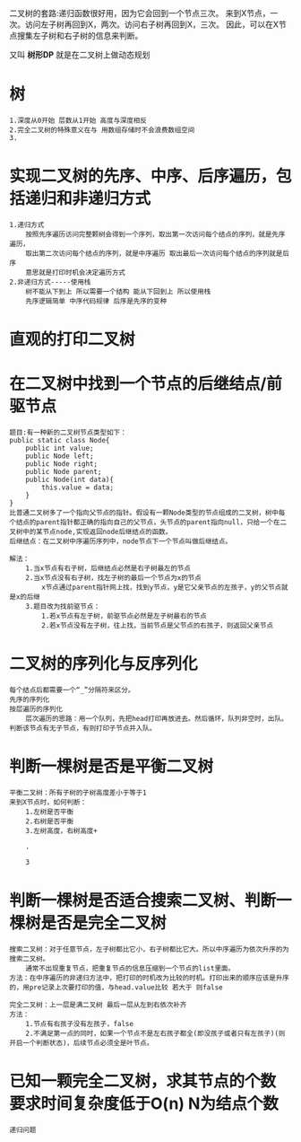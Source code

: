 二叉树的套路:递归函数很好用，因为它会回到一个节点三次。
来到X节点，一次。访问左子树再回到X，两次。访问右子树再回到X，三次。
因此，可以在X节点搜集左子树和右子树的信息来判断。

又叫 **树形DP** 就是在二叉树上做动态规划

# 树
    1.深度从0开始 层数从1开始 高度与深度相反
    2.完全二叉树的特殊意义在与 用数组存储时不会浪费数组空间
    3.

# 实现二叉树的先序、中序、后序遍历，包括递归和非递归方式
    1.递归方式
        按照先序遍历访问完整颗树会得到一个序列，取出第一次访问每个结点的序列，就是先序遍历，
        取出第二次访问每个结点的序列，就是中序遍历 取出最后一次访问每个结点的序列就是后序
        意思就是打印时机会决定遍历方式
    2.非递归方式-----使用栈
        树不能从下到上 所以需要一个结构 能从下回到上 所以使用栈 
        先序逻辑简单 中序代码规律 后序是先序的变种

# 直观的打印二叉树


# 在二叉树中找到一个节点的后继结点/前驱节点
    题目:有一种新的二叉树节点类型如下：
    public static class Node{
        public int value;
        public Node left;
        public Node right;
        public Node parent;
        public Node(int data){
            this.value = data;
        }
    }
    比普通二叉树多了一个指向父节点的指针。假设有一颗Node类型的节点组成的二叉树，树中每个结点的parent指针都正确的指向自己的父节点，头节点的parent指向null，只给一个在二叉树中的某节点node,实现返回node后继结点的函数。
    后继结点：在二叉树中序遍历序列中，node节点下一个节点叫做后继结点。

    解法：
        1.当x节点有右子树，后继结点必然是右子树最左的节点
        2.当x节点没有右子树，找左子树的最后一个节点为x的节点
            x节点通过parent指针网上找，找到y节点，y是它父亲节点的左孩子，y的父节点就是x的后继
        3.题目改为找前驱节点：
            1.若x节点有左子树，前驱节点必然是左子树最右的节点
            2.若x节点没有左子树，往上找，当前节点是父节点的右孩子，则返回父亲节点

# 二叉树的序列化与反序列化
    每个结点后都需要一个“_”分隔符来区分。
    先序的序列化
    按层遍历的序列化 
        层次遍历的思路：用一个队列，先把head打印再放进去。然后循环，队列非空时，出队。判断该节点有无子节点，有则打印子节点并入队。

# 判断一棵树是否是平衡二叉树
    平衡二叉树：所有子树的子树高度差小于等于1
    来到X节点时，如何判断：
        1.左树是否平衡
        2.右树是否平衡
        3.左树高度，右树高度+

        .

        3

# 判断一棵树是否适合搜索二叉树、判断一棵树是否是完全二叉树
    搜索二叉树：对于任意节点，左子树都比它小，右子树都比它大。所以中序遍历为依次升序的为搜索二叉树。
        通常不出现重复节点，把重复节点的信息压缩到一个节点的list里面。
    方法：在中序遍历的非递归方法中，把打印的时机改为比较的时机。打印出来的顺序应该是升序的，用pre记录上次要打印的值，与head.value比较 若大于 则false

    完全二叉树：上一层是满二叉树 最后一层从左到右依次补齐
    方法：
        1.节点有右孩子没有左孩子，false
        2.不满足第一点的同时，如果一个节点不是左右孩子都全(即没孩子或者只有左孩子)(则开启一个判断状态)，后续节点必须全是叶节点。

# 已知一颗完全二叉树，求其节点的个数 要求时间复杂度低于O(n) N为结点个数 
    递归问题
    